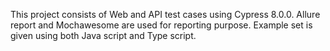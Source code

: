 This project consists of Web and API test cases using Cypress 8.0.0.
Allure report and Mochawesome are used for reporting purpose. Example set is given using both Java script and Type script.

